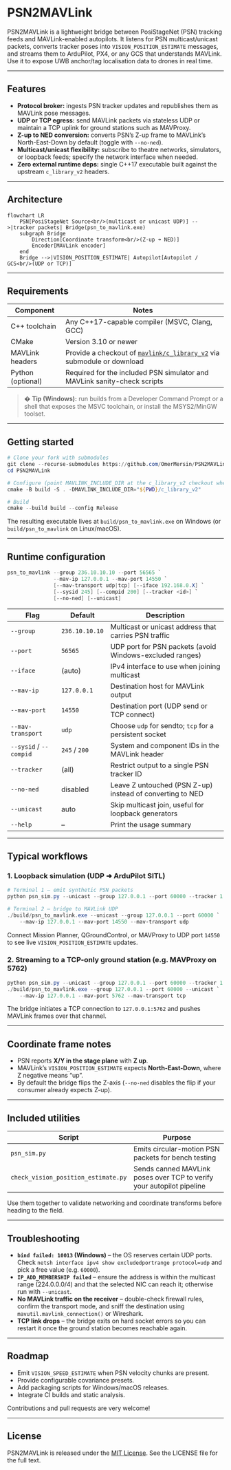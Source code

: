 # PSN2MAVLink

PSN2MAVLink is a lightweight bridge between PosiStageNet (PSN) tracking feeds and MAVLink-enabled autopilots. It listens for PSN multicast/unicast packets, converts tracker poses into `VISION_POSITION_ESTIMATE` messages, and streams them to ArduPilot, PX4, or any GCS that understands MAVLink. Use it to expose UWB anchor/tag localisation data to drones in real time.

---

## Features

- **Protocol broker:** ingests PSN tracker updates and republishes them as MAVLink pose messages.
- **UDP or TCP egress:** send MAVLink packets via stateless UDP or maintain a TCP uplink for ground stations such as MAVProxy.
- **Z-up to NED conversion:** converts PSN’s Z-up frame to MAVLink’s North-East-Down by default (toggle with `--no-ned`).
- **Multicast/unicast flexibility:** subscribe to theatre networks, simulators, or loopback feeds; specify the network interface when needed.
- **Zero external runtime deps:** single C++17 executable built against the upstream `c_library_v2` headers.

---

## Architecture

```mermaid
flowchart LR
    PSN[PosiStageNet Source<br/>(multicast or unicast UDP)] -->|tracker packets| Bridge(psn_to_mavlink.exe)
    subgraph Bridge
        Direction[Coordinate transform<br/>(Z-up ➜ NED)]
        Encoder[MAVLink encoder]
    end
    Bridge -->|VISION_POSITION_ESTIMATE| Autopilot[Autopilot / GCS<br/>(UDP or TCP)]
```

---

## Requirements

| Component | Notes |
|-----------|-------|
| C++ toolchain | Any C++17-capable compiler (MSVC, Clang, GCC) |
| CMake | Version 3.10 or newer |
| MAVLink headers | Provide a checkout of [`mavlink/c_library_v2`](https://github.com/mavlink/c_library_v2) via submodule or download |
| Python (optional) | Required for the included PSN simulator and MAVLink sanity-check scripts |

> � **Tip (Windows):** run builds from a Developer Command Prompt or a shell that exposes the MSVC toolchain, or install the MSYS2/MinGW toolset.

---

## Getting started

```powershell
# Clone your fork with submodules
git clone --recurse-submodules https://github.com/OmerMersin/PSN2MAVLink.git
cd PSN2MAVLink

# Configure (point MAVLINK_INCLUDE_DIR at the c_library_v2 checkout when not using submodules)
cmake -B build -S . -DMAVLINK_INCLUDE_DIR="${PWD}/c_library_v2"

# Build
cmake --build build --config Release
```

The resulting executable lives at `build/psn_to_mavlink.exe` on Windows (or `build/psn_to_mavlink` on Linux/macOS).

---

## Runtime configuration

```powershell
psn_to_mavlink --group 236.10.10.10 --port 56565 `
               --mav-ip 127.0.0.1 --mav-port 14550 `
               [--mav-transport udp|tcp] [--iface 192.168.0.X] `
               [--sysid 245] [--compid 200] [--tracker <id>] `
               [--no-ned] [--unicast]
```

| Flag | Default | Description |
|------|---------|-------------|
| `--group` | `236.10.10.10` | Multicast or unicast address that carries PSN traffic |
| `--port` | `56565` | UDP port for PSN packets (avoid Windows-excluded ranges) |
| `--iface` | (auto) | IPv4 interface to use when joining multicast |
| `--mav-ip` | `127.0.0.1` | Destination host for MAVLink output |
| `--mav-port` | `14550` | Destination port (UDP send or TCP connect) |
| `--mav-transport` | `udp` | Choose `udp` for sendto; `tcp` for a persistent socket |
| `--sysid` / `--compid` | `245` / `200` | System and component IDs in the MAVLink header |
| `--tracker` | (all) | Restrict output to a single PSN tracker ID |
| `--no-ned` | disabled | Leave Z untouched (PSN Z-up) instead of converting to NED |
| `--unicast` | auto | Skip multicast join, useful for loopback generators |
| `--help` | – | Print the usage summary |

---

## Typical workflows

### 1. Loopback simulation (UDP ➜ ArduPilot SITL)

```powershell
# Terminal 1 – emit synthetic PSN packets
python psn_sim.py --unicast --group 127.0.0.1 --port 60000 --tracker 1 --rate 30

# Terminal 2 – bridge to MAVLink UDP
./build/psn_to_mavlink.exe --unicast --group 127.0.0.1 --port 60000 `
    --mav-ip 127.0.0.1 --mav-port 14550 --mav-transport udp
```

Connect Mission Planner, QGroundControl, or MAVProxy to UDP port `14550` to see live `VISION_POSITION_ESTIMATE` updates.

### 2. Streaming to a TCP-only ground station (e.g. MAVProxy on 5762)

```powershell
python psn_sim.py --unicast --group 127.0.0.1 --port 60000 --tracker 1
./build/psn_to_mavlink.exe --group 127.0.0.1 --port 60000 --unicast `
    --mav-ip 127.0.0.1 --mav-port 5762 --mav-transport tcp
```

The bridge initiates a TCP connection to `127.0.0.1:5762` and pushes MAVLink frames over that channel.

---

## Coordinate frame notes

- PSN reports **X/Y in the stage plane** with **Z up**.
- MAVLink’s `VISION_POSITION_ESTIMATE` expects **North-East-Down**, where Z negative means “up”.
- By default the bridge flips the Z-axis (`--no-ned` disables the flip if your consumer already expects Z-up).

---

## Included utilities

| Script | Purpose |
|--------|---------|
| `psn_sim.py` | Emits circular-motion PSN packets for bench testing |
| `check_vision_position_estimate.py` | Sends canned MAVLink poses over TCP to verify your autopilot pipeline |

Use them together to validate networking and coordinate transforms before heading to the field.

---

## Troubleshooting

- **`bind failed: 10013` (Windows)** – the OS reserves certain UDP ports. Check `netsh interface ipv4 show excludedportrange protocol=udp` and pick a free value (e.g. `60000`).
- **`IP_ADD_MEMBERSHIP failed`** – ensure the address is within the multicast range (224.0.0.0/4) and that the selected NIC can reach it; otherwise run with `--unicast`.
- **No MAVLink traffic on the receiver** – double-check firewall rules, confirm the transport mode, and sniff the destination using `mavutil.mavlink_connection()` or Wireshark.
- **TCP link drops** – the bridge exits on hard socket errors so you can restart it once the ground station becomes reachable again.

---

## Roadmap

- Emit `VISION_SPEED_ESTIMATE` when PSN velocity chunks are present.
- Provide configurable covariance presets.
- Add packaging scripts for Windows/macOS releases.
- Integrate CI builds and static analysis.

Contributions and pull requests are very welcome!

---

## License

PSN2MAVLink is released under the [MIT License](./LICENSE). See the LICENSE file for the full text.
